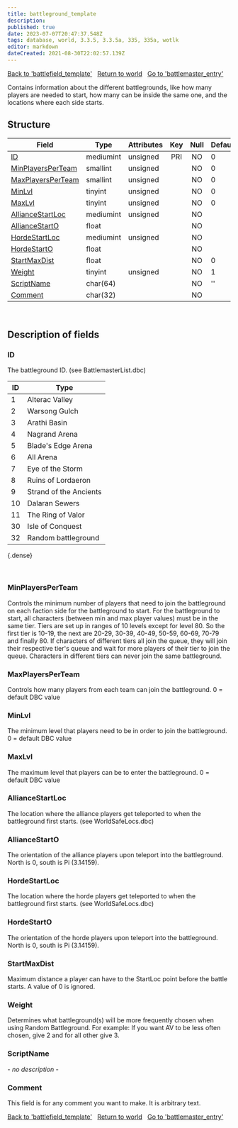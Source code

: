 ```yaml
---
title: battleground_template
description: 
published: true
date: 2023-07-07T20:47:37.548Z
tags: database, world, 3.3.5, 3.3.5a, 335, 335a, wotlk
editor: markdown
dateCreated: 2021-08-30T22:02:57.139Z
---
```


<a href="https://trinitycore.info/en/database/335/world/battlefield_template" class="mt-5 v-btn v-btn--depressed v-btn--flat v-btn--outlined theme--light v-size--default darkblue--text text--lighten-3"><span class="v-btn__content"><i aria-hidden="true" class="v-icon notranslate v-icon--left mdi mdi-arrow-left theme--light"></i><span>Back to 'battlefield_template'</span></span></a>&nbsp;&nbsp;&nbsp;<a href="https://trinitycore.info/en/database/335/world/home" class="mt-5 v-btn v-btn--depressed v-btn--flat v-btn--outlined theme--light v-size--default darkblue--text text--lighten-3"><span class="v-btn__content"><i aria-hidden="true" class="v-icon notranslate v-icon--left mdi mdi-home-outline theme--light"></i><span>Return to world</span></span></a>&nbsp;&nbsp;&nbsp;<a href="https://trinitycore.info/en/database/335/world/battlemaster_entry" class="mt-5 v-btn v-btn--depressed v-btn--flat v-btn--outlined theme--light v-size--default darkblue--text text--lighten-3"><span class="v-btn__content"><span>Go to 'battlemaster_entry'</span><i aria-hidden="true" class="v-icon notranslate v-icon--right mdi mdi-arrow-right theme--light"></i></span></a>

Contains information about the different battlegrounds, like how many players are needed to start, how many can be inside the same one, and the locations where each side starts.

## Structure

| Field | Type | Attributes | Key | Null | Default | Extra | Comment |
| --- | --- | --- | :---: | :---: | --- | --- | --- |
| [ID](#id) | mediumint | unsigned | PRI | NO | 0 |  |  |
| [MinPlayersPerTeam](#minplayersperteam) | smallint | unsigned |  | NO | 0 |  |  |
| [MaxPlayersPerTeam](#maxplayersperteam) | smallint | unsigned |  | NO | 0 |  |  |
| [MinLvl](#minlvl) | tinyint | unsigned |  | NO | 0 |  |  |
| [MaxLvl](#maxlvl) | tinyint | unsigned |  | NO | 0 |  |  |
| [AllianceStartLoc](#alliancestartloc) | mediumint | unsigned |  | NO |  |  |  |
| [AllianceStartO](#alliancestarto) | float |  |  | NO |  |  |  |
| [HordeStartLoc](#hordestartloc) | mediumint | unsigned |  | NO |  |  |  |
| [HordeStartO](#hordestarto) | float |  |  | NO |  |  |  |
| [StartMaxDist](#startmaxdist) | float |  |  | NO | 0 |  |  |
| [Weight](#weight) | tinyint | unsigned |  | NO | 1 |  |  |
| [ScriptName](#scriptname) | char(64) |  |  | NO | '' |  |  |
| [Comment](#comment) | char(32) |  |  | NO |  |  |  |
&nbsp;
## Description of fields

### ID
The battleground ID. (see BattlemasterList.dbc)

| ID | Type |
|----|------|
| 1 | Alterac Valley |
| 2 | Warsong Gulch |
| 3 | Arathi Basin |
| 4 | Nagrand Arena |
| 5 | Blade's Edge Arena |
| 6 | All Arena |
| 7 | Eye of the Storm |
| 8 | Ruins of Lordaeron |
| 9 | Strand of the Ancients |
| 10 | Dalaran Sewers |
| 11 | The Ring of Valor |
| 30 | Isle of Conquest |
| 32 | Random battleground |
{.dense}

&nbsp;

### MinPlayersPerTeam
Controls the minimum number of players that need to join the battleground on each faction side for the battleground to start. For the battleground to start, all characters (between min and max player values) must be in the same tier. Tiers are set up in ranges of 10 levels except for level 80. So the first tier is 10-19, the next are 20-29, 30-39, 40-49, 50-59, 60-69, 70-79 and finally 80. If characters of different tiers all join the queue, they will join their respective tier's queue and wait for more players of their tier to join the queue. 
Characters in different tiers can never join the same battleground.
&nbsp;

### MaxPlayersPerTeam
Controls how many players from each team can join the battleground.
0 = default DBC value
&nbsp;

### MinLvl
The minimum level that players need to be in order to join the battleground.
0 = default DBC value
&nbsp;

### MaxLvl
The maximum level that players can be to enter the battleground.
0 = default DBC value
&nbsp;

### AllianceStartLoc
The location where the alliance players get teleported to when the battleground first starts. (see WorldSafeLocs.dbc)
&nbsp;

### AllianceStartO
The orientation of the alliance players upon teleport into the battleground. North is 0, south is Pi (3.14159).
&nbsp;

### HordeStartLoc
The location where the horde players get teleported to when the battleground first starts. (see WorldSafeLocs.dbc)
&nbsp;

### HordeStartO
The orientation of the horde players upon teleport into the battleground. North is 0, south is Pi (3.14159).
&nbsp;

### StartMaxDist
Maximum distance a player can have to the StartLoc point before the battle starts.
A value of 0 is ignored.
&nbsp;

### Weight
Determines what battleground(s) will be more frequently chosen when using Random Battleground.
For example: If you want AV to be less often chosen, give 2 and for all other give 3.
&nbsp;

### ScriptName
*- no description -*
&nbsp;

### Comment
This field is for any comment you want to make. It is arbitrary text.
&nbsp;

<a href="https://trinitycore.info/en/database/335/world/battlefield_template" class="mt-5 v-btn v-btn--depressed v-btn--flat v-btn--outlined theme--light v-size--default darkblue--text text--lighten-3"><span class="v-btn__content"><i aria-hidden="true" class="v-icon notranslate v-icon--left mdi mdi-arrow-left theme--light"></i><span>Back to 'battlefield_template'</span></span></a>&nbsp;&nbsp;&nbsp;<a href="https://trinitycore.info/en/database/335/world/home" class="mt-5 v-btn v-btn--depressed v-btn--flat v-btn--outlined theme--light v-size--default darkblue--text text--lighten-3"><span class="v-btn__content"><i aria-hidden="true" class="v-icon notranslate v-icon--left mdi mdi-home-outline theme--light"></i><span>Return to world</span></span></a>&nbsp;&nbsp;&nbsp;<a href="https://trinitycore.info/en/database/335/world/battlemaster_entry" class="mt-5 v-btn v-btn--depressed v-btn--flat v-btn--outlined theme--light v-size--default darkblue--text text--lighten-3"><span class="v-btn__content"><span>Go to 'battlemaster_entry'</span><i aria-hidden="true" class="v-icon notranslate v-icon--right mdi mdi-arrow-right theme--light"></i></span></a>
